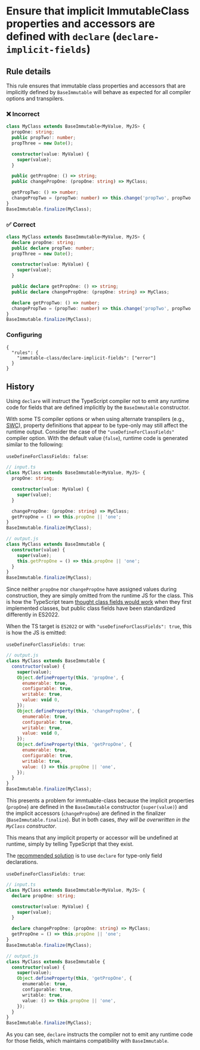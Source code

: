 # Ensure that implicit ImmutableClass properties and accessors are defined with `declare` (`declare-implicit-fields`)

## Rule details

This rule ensures that immutable class properties and accessors that are implicitly defined by `BaseImmutable` will behave as expected for all compiler options and transpilers.

### ❌ Incorrect

```ts
class MyClass extends BaseImmutable<MyValue, MyJS> {
  propOne: string;
  public propTwo!: number;
  propThree = new Date();

  constructor(value: MyValue) {
    super(value);
  }

  public getPropOne: () => string;
  public changePropOne: (propOne: string) => MyClass;

  getPropTwo: () => number;
  changePropTwo = (propTwo: number) => this.change('propTwo', propTwo || 2);
}
BaseImmutable.finalize(MyClass);
```

### ✅ Correct

```ts
class MyClass extends BaseImmutable<MyValue, MyJS> {
  declare propOne: string;
  public declare propTwo: number;
  propThree = new Date();

  constructor(value: MyValue) {
    super(value);
  }

  public declare getPropOne: () => string;
  public declare changePropOne: (propOne: string) => MyClass;

  declare getPropTwo: () => number;
  changePropTwo = (propTwo: number) => this.change('propTwo', propTwo || 2);
}
BaseImmutable.finalize(MyClass);
```

### Configuring

```jsonc
{
  "rules": {
    "immutable-class/declare-implicit-fields": ["error"]
  }
}
```

## History

Using `declare` will instruct the TypeScript compiler not to emit any runtime code for fields that are defined implicitly by the `BaseImmutable` constructor.

With some TS compiler options or when using alternate transpilers (e.g., [SWC](https://swc.rs/)), property definitions that appear to be type-only may still affect the runtime output. Consider the case of the `"useDefineForClassFields"` compiler option. With the default value (`false`), runtime code is generated similar to the following:

`useDefineForClassFields: false`:

```ts
// input.ts
class MyClass extends BaseImmutable<MyValue, MyJS> {
  propOne: string;

  constructor(value: MyValue) {
    super(value);
  }

  changePropOne: (propOne: string) => MyClass;
  getPropOne = () => this.propOne || 'one';
}
BaseImmutable.finalize(MyClass);

// output.js
class MyClass extends BaseImmutable {
  constructor(value) {
    super(value);
    this.getPropOne = () => this.propOne || 'one';
  }
}
BaseImmutable.finalize(MyClass);
```

Since neither `propOne` nor `changePropOne` have assigned values during construction, they are simply omitted from the runtime JS for the class. This is how the TypeScript team [thought class fields would work](https://www.typescriptlang.org/docs/handbook/release-notes/typescript-3-7.html#the-usedefineforclassfields-flag-and-the-declare-property-modifier) when they first implemented classes, but public class fields have been standardized differently in ES2022.

When the TS target is `ES2022` or with `"useDefineForClassFields": true`, this is how the JS is emitted:

`useDefineForClassFields: true`:

```js
// output.js
class MyClass extends BaseImmutable {
  constructor(value) {
    super(value);
    Object.defineProperty(this, 'propOne', {
      enumerable: true,
      configurable: true,
      writable: true,
      value: void 0,
    });
    Object.defineProperty(this, 'changePropOne', {
      enumerable: true,
      configurable: true,
      writable: true,
      value: void 0,
    });
    Object.defineProperty(this, 'getPropOne', {
      enumerable: true,
      configurable: true,
      writable: true,
      value: () => this.propOne || 'one',
    });
  }
}
BaseImmutable.finalize(MyClass);
```

This presents a problem for immtuable-class because the implicit properties (`propOne`) are defined in the `BaseImmutable` constructor (`super(value)`) and the implicit accessors (`changePropOne`) are defined in the finalizer (`BaseImmutable.finalize`). But in both cases, _they will be overwritten in the `MyClass` constructor_.

This means that any implicit property or accessor will be undefined at runtime, simply by telling TypeScript that they exist.

The [recommended solution](https://www.typescriptlang.org/docs/handbook/2/classes.html#type-only-field-declarations) is to use `declare` for type-only field declarations.

`useDefineForClassFields: true`:

```ts
// input.ts
class MyClass extends BaseImmutable<MyValue, MyJS> {
  declare propOne: string;

  constructor(value: MyValue) {
    super(value);
  }

  declare changePropOne: (propOne: string) => MyClass;
  getPropOne = () => this.propOne || 'one';
}
BaseImmutable.finalize(MyClass);

// output.js
class MyClass extends BaseImmutable {
  constructor(value) {
    super(value);
    Object.defineProperty(this, 'getPropOne', {
      enumerable: true,
      configurable: true,
      writable: true,
      value: () => this.propOne || 'one',
    });
  }
}
BaseImmutable.finalize(MyClass);
```

As you can see, `declare` instructs the compiler not to emit any runtime code for those fields, which maintains compatibility with `BaseImmutable`.
